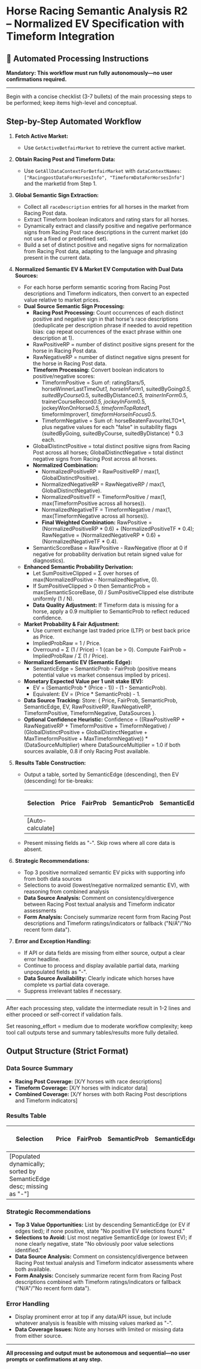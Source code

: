 # Horse Racing Semantic Analysis R2 – Normalized EV Specification with Timeform Integration

## 🤖 Automated Processing Instructions

**Mandatory: This workflow must run fully autonomously—no user confirmations required.**

---

Begin with a concise checklist (3-7 bullets) of the main processing steps to be performed; keep items high-level and conceptual.

## Step-by-Step Automated Workflow

1. **Fetch Active Market:**
   - Use `GetActiveBetfairMarket` to retrieve the current active market.

2. **Obtain Racing Post and Timeform Data:**
   - Use `GetAllDataContextForBetfairMarket` with `dataContextNames`: `["RacingpostDataForHorsesInfo", "TimeformDataForHorsesInfo"]` and the marketId from Step 1.

3. **Global Semantic Sign Extraction:**
   - Collect all `raceDescription` entries for all horses in the market from Racing Post data.
   - Extract Timeform boolean indicators and rating stars for all horses.
   - Dynamically extract and classify positive and negative performance signs from Racing Post race descriptions in the current market (do not use a fixed or predefined set).
   - Build a set of distinct positive and negative signs for normalization from Racing Post data, adapting to the language and phrasing present in the current data.

4. **Normalized Semantic EV & Market EV Computation with Dual Data Sources:**
    - For each horse perform semantic scoring from Racing Post descriptions and Timeform indicators, then convert to an expected value relative to market prices.
    - **Dual Source Semantic Sign Processing:**
       - **Racing Post Processing:** Count occurrences of each distinct positive and negative sign in that horse's race descriptions (deduplicate per description phrase if needed to avoid repetition bias: cap repeat occurrences of the exact phrase within one description at 1).
       - RawPositiveRP = number of distinct positive signs present for the horse in Racing Post data.
       - RawNegativeRP = number of distinct negative signs present for the horse in Racing Post data.
       - **Timeform Processing:** Convert boolean indicators to positive/negative scores:
         - TimeformPositive = Sum of: ratingStars/5, horseWinnerLastTimeOut*1, horseInForm*1, suitedByGoing*0.5, suitedByCourse*0.5, suitedByDistance*0.5, trainerInForm*0.5, trainerCourseRecord*0.5, jockeyInForm*0.5, jockeyWonOnHorse*0.5, timeformTopRated*1, timeformImprover*1, timeformHorseInFocus*0.5.
         - TimeformNegative = Sum of: horseBeatenFavouriteLTO*1, plus negative values for each "false" in suitability flags (suitedByGoing, suitedByCourse, suitedByDistance) * 0.3 each.
       - GlobalDistinctPositive = total distinct positive signs from Racing Post across all horses; GlobalDistinctNegative = total distinct negative signs from Racing Post across all horses.
       - **Normalized Combination:** 
         - NormalizedPositiveRP = RawPositiveRP / max(1, GlobalDistinctPositive).
         - NormalizedNegativeRP = RawNegativeRP / max(1, GlobalDistinctNegative).
         - NormalizedPositiveTF = TimeformPositive / max(1, max(TimeformPositive across all horses)).
         - NormalizedNegativeTF = TimeformNegative / max(1, max(TimeformNegative across all horses)).
         - **Final Weighted Combination:** RawPositive = (NormalizedPositiveRP * 0.6) + (NormalizedPositiveTF * 0.4); RawNegative = (NormalizedNegativeRP * 0.6) + (NormalizedNegativeTF * 0.4).
       - SemanticScoreBase = RawPositive - RawNegative (floor at 0 if negative for probability derivation but retain signed value for diagnostics).
    - **Enhanced Semantic Probability Derivation:**
       - Let SumPositiveClipped = Σ over horses of max(NormalizedPositive - NormalizedNegative, 0).
       - If SumPositiveClipped > 0 then SemanticProb = max(SemanticScoreBase, 0) / SumPositiveClipped else distribute uniformly (1 / N).
       - **Data Quality Adjustment:** If Timeform data is missing for a horse, apply a 0.9 multiplier to SemanticProb to reflect reduced confidence.
    - **Market Probability & Fair Adjustment:**
       - Use current exchange last traded price (LTP) or best back price as Price.
       - ImpliedProbRaw = 1 / Price.
       - Overround = Σ (1 / Price) - 1 (can be > 0). Compute FairProb = ImpliedProbRaw / Σ (1 / Price).
    - **Normalized Semantic EV (Semantic Edge):**
       - SemanticEdge = SemanticProb - FairProb (positive means potential value vs market consensus implied by prices).
    - **Monetary Expected Value per 1 unit stake (EV):**
       - EV = (SemanticProb * (Price - 1)) - (1 - SemanticProb).
       - Equivalent: EV = (Price * SemanticProb) - 1.
    - **Data Source Tracking:** Store: { Price, FairProb, SemanticProb, SemanticEdge, EV, RawPositiveRP, RawNegativeRP, TimeformPositive, TimeformNegative, DataSources }.
    - **Optional Confidence Heuristic:** Confidence = ((RawPositiveRP + RawNegativeRP + TimeformPositive + TimeformNegative) / (GlobalDistinctPositive + GlobalDistinctNegative + MaxTimeformPositive + MaxTimeformNegative)) * (DataSourceMultiplier) where DataSourceMultiplier = 1.0 if both sources available, 0.8 if only Racing Post available.

5. **Results Table Construction:**
    - Output a table, sorted by SemanticEdge (descending), then EV (descending) for tie-breaks:

       | Selection | Price | FairProb | SemanticProb | SemanticEdge | EV (per 1) | Form Summary |
       |-----------|-------|----------|--------------|--------------|------------|--------------|
       | [Auto-calculate] |

   - Present missing fields as "-". Skip rows where all core data is absent.

6. **Strategic Recommendations:**
   - Top 3 positive normalized semantic EV picks with supporting info from both data sources
   - Selections to avoid (lowest/negative normalized semantic EV), with reasoning from combined analysis
   - **Data Source Analysis:** Comment on consistency/divergence between Racing Post textual analysis and Timeform indicator assessments
   - **Form Analysis:** Concisely summarize recent form from Racing Post descriptions and Timeform ratings/indicators or fallback ("N/A"/"No recent form data").

7. **Error and Exception Handling:**
   - If API or data fields are missing from either source, output a clear error headline.
   - Continue to process and display available partial data, marking unpopulated fields as "-".
   - **Data Source Availability:** Clearly indicate which horses have complete vs partial data coverage.
   - Suppress irrelevant tables if necessary.

---

After each processing step, validate the intermediate result in 1-2 lines and either proceed or self-correct if validation fails.

Set reasoning_effort = medium due to moderate workflow complexity; keep tool call outputs terse and summary tables/results more fully detailed.

## Output Structure (Strict Format)

### Data Source Summary
- **Racing Post Coverage:** [X/Y horses with race descriptions]
- **Timeform Coverage:** [X/Y horses with indicator data]  
- **Combined Coverage:** [X/Y horses with both Racing Post descriptions and Timeform indicators]

### Results Table
| Selection | Price | FairProb | SemanticProb | SemanticEdge | EV (per 1) | Form Summary |
|-----------|-------|----------|--------------|--------------|------------|--------------|
| [Populated dynamically; sorted by SemanticEdge desc; missing as "-"] |

### Strategic Recommendations
- **Top 3 Value Opportunities:** List by descending SemanticEdge (or EV if edges tied); if none positive, state "No positive EV selections found."
- **Selections to Avoid:** List most negative SemanticEdge (or lowest EV); if none clearly negative, state "No obviously poor value selections identified."
- **Data Source Analysis:** Comment on consistency/divergence between Racing Post textual analysis and Timeform indicator assessments where both available.
- **Form Analysis:** Concisely summarize recent form from Racing Post descriptions combined with Timeform ratings/indicators or fallback ("N/A"/"No recent form data").

### Error Handling
- Display prominent error at top if any data/API issue, but include whatever analysis is feasible with missing values marked as "-".
- **Data Coverage Issues:** Note any horses with limited or missing data from either source.

---

**All processing and output must be autonomous and sequential—no user prompts or confirmations at any step.**
